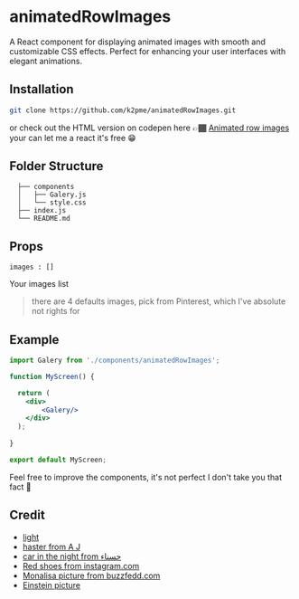 # animatedRowImages

A React component for displaying animated images with smooth and customizable CSS effects. Perfect for enhancing your user interfaces with elegant animations.

## Installation
  ```bash
  git clone https://github.com/k2pme/animatedRowImages.git
  ```
  or check out the HTML version on codepen here 
  👉🏾 [Animated row images](https://codepen.io/Clodlin-Mantsila/pen/mdZxJzm) your can let me a react it's free 😁

##    Folder Structure

      ├── components
      │   ├── Galery.js
      │   └── style.css
      ├── index.js
      └── README.md

## Props 
  ```
  images : []
  ```
  Your images list
  >there are 4 defaults images, pick from Pinterest, which I've absolute not rights for

## Example 
  ```jsx
  import Galery from './components/animatedRowImages';
  
  function MyScreen() {
  
    return (
      <div>
          <Galery/>
      </div>
    );
    
  }
  
  export default MyScreen;
  ```


Feel free to improve the components, it's not perfect I don't take you that fact 🤣

## Credit 
  - [light](https://i.pinimg.com/236x/90/0e/fa/900efa4902d0dc5c886d5d84c798e908.jpg)
  - [haster from A J](https://i.pinimg.com/236x/38/65/21/386521c5e15570a435fddcd124ff61a7.jpg)
  - [car in the night from حسناء](https://i.pinimg.com/236x/de/1d/e7/de1de749efbb8f3db121c5f7ff105cdb.jpg)
  - [Red shoes from instagram.com](https://i.pinimg.com/236x/97/c1/3a/97c13af8e4375077c8dc35fc3dc2911d.jpg)
  - [Monalisa picture from buzzfedd.com](https://i.pinimg.com/236x/7d/d3/b9/7dd3b9fd06e8dd60fd0174ac2b92c133.jpg)
  - [Einstein picture](https://i.pinimg.com/236x/36/51/83/365183f4312af39d63ed5826265d383b.jpg)

  
